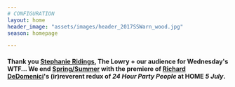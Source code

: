 ```yaml
---
# CONFIGURATION
layout: home
header_image: "assets/images/header_2017SSWarn_wood.jpg"
season: homepage

---
```

#### Thank you [Stephanie Ridings](/current/2017-springsummer/ridings), The Lowry + our audience for Wednesday's WTF… We end [Spring/Summer](/current/2017-springsummer) with the premiere of [Richard DeDomenici](/current/2017-springsummer/redux)'s (ir)reverent redux of *24 Hour Party People* at HOME *5 July*.
